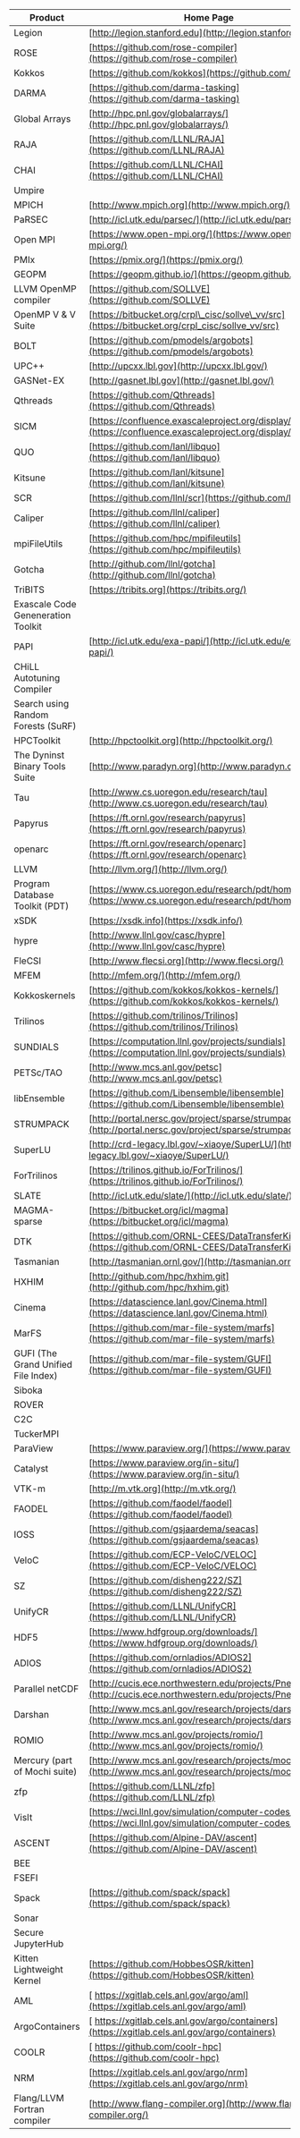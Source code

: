 | Product | Home Page |
| --- | --- |
| Legion | [http://legion.stanford.edu](http://legion.stanford.edu/) |
| ROSE | [https://github.com/rose-compiler](https://github.com/rose-compiler) |
| Kokkos | [https://github.com/kokkos](https://github.com/kokkos) |
| DARMA | [https://github.com/darma-tasking](https://github.com/darma-tasking) |
| Global Arrays | [http://hpc.pnl.gov/globalarrays/](http://hpc.pnl.gov/globalarrays/) |
| RAJA | [https://github.com/LLNL/RAJA](https://github.com/LLNL/RAJA) |
| CHAI | [https://github.com/LLNL/CHAI](https://github.com/LLNL/CHAI) |
| Umpire |   |
| MPICH | [http://www.mpich.org](http://www.mpich.org/) |
| PaRSEC | [http://icl.utk.edu/parsec/](http://icl.utk.edu/parsec/) |
| Open MPI | [https://www.open-mpi.org/](https://www.open-mpi.org/) |
| PMIx | [https://pmix.org/](https://pmix.org/) |
| GEOPM | [https://geopm.github.io/](https://geopm.github.io/) |
| LLVM OpenMP compiler | [https://github.com/SOLLVE](https://github.com/SOLLVE) |
| OpenMP V \& V Suite | [https://bitbucket.org/crpl\_cisc/sollve\_vv/src](https://bitbucket.org/crpl_cisc/sollve_vv/src) |
| BOLT | [https://github.com/pmodels/argobots](https://github.com/pmodels/argobots) |
| UPC++ | [http://upcxx.lbl.gov](http://upcxx.lbl.gov/) |
| GASNet-EX | [http://gasnet.lbl.gov](http://gasnet.lbl.gov/) |
| Qthreads | [https://github.com/Qthreads](https://github.com/Qthreads) |
| SICM | [https://confluence.exascaleproject.org/display/STSS07](https://confluence.exascaleproject.org/display/STSS07) |
| QUO | [https://github.com/lanl/libquo](https://github.com/lanl/libquo) |
| Kitsune | [https://github.com/lanl/kitsune](https://github.com/lanl/kitsune) |
| SCR | [https://github.com/llnl/scr](https://github.com/llnl/scr) |
| Caliper | [https://github.com/llnl/caliper](https://github.com/llnl/caliper) |
| mpiFileUtils | [https://github.com/hpc/mpifileutils](https://github.com/hpc/mpifileutils) |
| Gotcha | [http://github.com/llnl/gotcha](http://github.com/llnl/gotcha) |
| TriBITS | [https://tribits.org](https://tribits.org/) |
| Exascale Code Geneneration Toolkit |
| PAPI | [http://icl.utk.edu/exa-papi/](http://icl.utk.edu/exa-papi/) |
| CHiLL Autotuning Compiler |
| Search using Random Forests (SuRF) |
| HPCToolkit | [http://hpctoolkit.org](http://hpctoolkit.org/) |
| The Dyninst Binary Tools Suite | [http://www.paradyn.org](http://www.paradyn.org/) |
| Tau | [http://www.cs.uoregon.edu/research/tau](http://www.cs.uoregon.edu/research/tau) |
| Papyrus | [https://ft.ornl.gov/research/papyrus](https://ft.ornl.gov/research/papyrus) |
| openarc | [https://ft.ornl.gov/research/openarc](https://ft.ornl.gov/research/openarc) |
| LLVM | [http://llvm.org/](http://llvm.org/) |
| Program Database Toolkit (PDT) | [https://www.cs.uoregon.edu/research/pdt/home.php](https://www.cs.uoregon.edu/research/pdt/home.php) |
| xSDK | [https://xsdk.info](https://xsdk.info/) |
| hypre | [http://www.llnl.gov/casc/hypre](http://www.llnl.gov/casc/hypre) |
| FleCSI | [http://www.flecsi.org](http://www.flecsi.org/) |
| MFEM | [http://mfem.org/](http://mfem.org/) |
| Kokkoskernels | [https://github.com/kokkos/kokkos-kernels/](https://github.com/kokkos/kokkos-kernels/) |
| Trilinos | [https://github.com/trilinos/Trilinos](https://github.com/trilinos/Trilinos) |
| SUNDIALS | [https://computation.llnl.gov/projects/sundials](https://computation.llnl.gov/projects/sundials) |
| PETSc/TAO | [http://www.mcs.anl.gov/petsc](http://www.mcs.anl.gov/petsc) |
| libEnsemble | [https://github.com/Libensemble/libensemble](https://github.com/Libensemble/libensemble) |
| STRUMPACK | [http://portal.nersc.gov/project/sparse/strumpack/](http://portal.nersc.gov/project/sparse/strumpack/) |
| SuperLU | [http://crd-legacy.lbl.gov/~xiaoye/SuperLU/](http://crd-legacy.lbl.gov/~xiaoye/SuperLU/) |
| ForTrilinos | [https://trilinos.github.io/ForTrilinos/](https://trilinos.github.io/ForTrilinos/) |
| SLATE | [http://icl.utk.edu/slate/](http://icl.utk.edu/slate/) |
| MAGMA-sparse | [https://bitbucket.org/icl/magma](https://bitbucket.org/icl/magma) |
| DTK | [https://github.com/ORNL-CEES/DataTransferKit](https://github.com/ORNL-CEES/DataTransferKit) |
| Tasmanian | [http://tasmanian.ornl.gov/](http://tasmanian.ornl.gov/) |
| HXHIM | [http://github.com/hpc/hxhim.git](http://github.com/hpc/hxhim.git) |
| Cinema | [https://datascience.lanl.gov/Cinema.html](https://datascience.lanl.gov/Cinema.html) |
| MarFS | [https://github.com/mar-file-system/marfs](https://github.com/mar-file-system/marfs) |
| GUFI (The Grand Unified File Index) | [https://github.com/mar-file-system/GUFI](https://github.com/mar-file-system/GUFI) |
| Siboka |   |
| ROVER |   |
| C2C |   |
| TuckerMPI |   |
| ParaView | [https://www.paraview.org/](https://www.paraview.org/) |
| Catalyst | [https://www.paraview.org/in-situ/](https://www.paraview.org/in-situ/) |
| VTK-m | [http://m.vtk.org](http://m.vtk.org/) |
| FAODEL | [https://github.com/faodel/faodel](https://github.com/faodel/faodel) |
| IOSS | [https://github.com/gsjaardema/seacas](https://github.com/gsjaardema/seacas) |
| VeloC | [https://github.com/ECP-VeloC/VELOC](https://github.com/ECP-VeloC/VELOC) |
| SZ | [https://github.com/disheng222/SZ](https://github.com/disheng222/SZ) |
| UnifyCR | [https://github.com/LLNL/UnifyCR](https://github.com/LLNL/UnifyCR) |
| HDF5 | [https://www.hdfgroup.org/downloads/](https://www.hdfgroup.org/downloads/) |
| ADIOS | [https://github.com/ornladios/ADIOS2](https://github.com/ornladios/ADIOS2) |
| Parallel netCDF | [http://cucis.ece.northwestern.edu/projects/PnetCDF/](http://cucis.ece.northwestern.edu/projects/PnetCDF/) |
| Darshan | [http://www.mcs.anl.gov/research/projects/darshan/](http://www.mcs.anl.gov/research/projects/darshan/) |
| ROMIO | [http://www.mcs.anl.gov/projects/romio/](http://www.mcs.anl.gov/projects/romio/) |
| Mercury (part of Mochi suite) | [http://www.mcs.anl.gov/research/projects/mochi/](http://www.mcs.anl.gov/research/projects/mochi/) |
| zfp | [https://github.com/LLNL/zfp](https://github.com/LLNL/zfp) |
| VisIt | [https://wci.llnl.gov/simulation/computer-codes/visit](https://wci.llnl.gov/simulation/computer-codes/visit) |
| ASCENT | [https://github.com/Alpine-DAV/ascent](https://github.com/Alpine-DAV/ascent) |
| BEE |   |
| FSEFI |   |
| Spack | [https://github.com/spack/spack](https://github.com/spack/spack) |
| Sonar |   |
| Secure JupyterHub |   |
| Kitten Lightweight Kernel | [https://github.com/HobbesOSR/kitten](https://github.com/HobbesOSR/kitten) |
| AML | [ https://xgitlab.cels.anl.gov/argo/aml](https://xgitlab.cels.anl.gov/argo/aml) |
| ArgoContainers | [ https://xgitlab.cels.anl.gov/argo/containers](https://xgitlab.cels.anl.gov/argo/containers) |
| COOLR | [ https://github.com/coolr-hpc](https://github.com/coolr-hpc) |
| NRM | [https://xgitlab.cels.anl.gov/argo/nrm](https://xgitlab.cels.anl.gov/argo/nrm) |
| Flang/LLVM Fortran compiler | [http://www.flang-compiler.org](http://www.flang-compiler.org/) |
